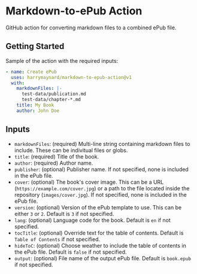 # Markdown-to-ePub Action
GitHub action for converting markdown files to a combined ePub file.

## Getting Started
Sample of the action with the required inputs:
```yml
- name: Create ePub
  uses: harrymaynard/markdown-to-epub-action@v1
  with:
    markdownFiles: |-
      test-data/publication.md
      test-data/chapter-*.md
    title: My Book
    author: John Doe
```

## Inputs
- `markdownFiles`: (required) Multi-line string containing markdown files to include. These can be indivitual files or globs.
- `title`: (required) Title of the book.
- `author`: (required) Author name.
- `publisher`: (optional) Publisher name. If not specified, none is included in the ePub file.
- `cover`: (optional) The book's cover image. This can be a URL (`https://example.com/cover.jpg`) or a path to the file located inside the repository (`images/cover.jpg`). If not specified, none is included in the ePub file.
- `version`: (optional) Version of the ePub template to use. This can be either `3` or `2`. Default is `3` if not specified.
- `lang`: (optional) Language code for the book. Default is `en` if not specified.
- `tocTitle`: (optional) Override text for the table of contents. Default is `Table of Contents` if not specified.
- `hideToC`: (optional) Choose weather to include the table of contents in the ePub file. Default is `false` if not specified.
- `output`: (optional) File name of the output ePub file. Default is `book.epub` if not specified.

